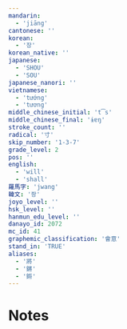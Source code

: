 ```yaml
---
mandarin:
  - 'jiāng'
cantonese: ''
korean:
  - '장'
korean_native: ''
japanese:
  - 'SHOU'
  - 'SOU'
japanese_nanori: ''
vietnamese:
  - 'tướng'
  - 'tương'
middle_chinese_initial: 't͡s'
middle_chinese_final: 'ɨɐŋ'
stroke_count: ''
radical: '寸'
skip_number: '1-3-7'
grade_level: 2
pos: ''
english:
  - 'will'
  - 'shall'
羅馬字: 'jwang'
韓文: '좡'
joyo_level: ''
hsk_level: ''
hanmun_edu_level: ''
danayo_id: 2072
mc_id: 41
graphemic_classification: '會意'
stand_in: 'TRUE'
aliases:
  - '將'
  - '鏘'
  - '𨪙'
---
```


# Notes
